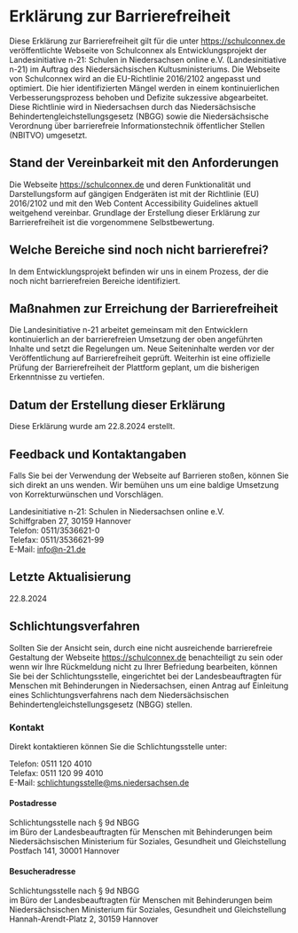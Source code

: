 # Erklärung zur Barrierefreiheit

Diese Erklärung zur Barrierefreiheit gilt für die unter https://schulconnex.de veröffentlichte Webseite von Schulconnex als Entwicklungsprojekt der Landesinitiative n-21: Schulen in Niedersachsen online e.V. (Landesinitiative n-21) im Auftrag des Niedersächsischen Kultusministeriums. Die Webseite von Schulconnex wird an die EU-Richtlinie 2016/2102 angepasst und optimiert. Die hier identifizierten Mängel werden in einem kontinuierlichen Verbesserungsprozess behoben und Defizite sukzessive abgearbeitet. Diese Richtlinie wird in Niedersachsen durch das Niedersächsische Behindertengleichstellungsgesetz (NBGG) sowie die Niedersächsische Verordnung über barrierefreie Informationstechnik öffentlicher Stellen (NBITVO) umgesetzt.

## Stand der Vereinbarkeit mit den Anforderungen

Die Webseite https://schulconnex.de und deren Funktionalität und Darstellungsform auf gängigen Endgeräten ist mit der Richtlinie (EU) 2016/2102 und mit den Web Content Accessibility Guidelines aktuell weitgehend vereinbar. Grundlage der Erstellung dieser Erklärung zur Barrierefreiheit ist die vorgenommene Selbstbewertung.

## Welche Bereiche sind noch nicht barrierefrei?

In dem Entwicklungsprojekt befinden wir uns in einem Prozess, der die noch nicht barrierefreien Bereiche identifiziert.

## Maßnahmen zur Erreichung der Barrierefreiheit

Die Landesinitiative n-21 arbeitet gemeinsam mit den Entwicklern kontinuierlich an der barrierefreien Umsetzung der oben angeführten Inhalte und setzt die Regelungen um. Neue Seiteninhalte werden vor der Veröffentlichung auf Barrierefreiheit geprüft. Weiterhin ist eine offizielle Prüfung der Barrierefreiheit der Plattform geplant, um die bisherigen Erkenntnisse zu vertiefen.

## Datum der Erstellung dieser Erklärung

Diese Erklärung wurde am 22.8.2024 erstellt.

## Feedback und Kontaktangaben

Falls Sie bei der Verwendung der Webseite auf Barrieren stoßen, können Sie sich direkt an uns wenden. Wir bemühen uns um eine baldige Umsetzung von Korrekturwünschen und Vorschlägen.

Landesinitiative n-21: Schulen in Niedersachsen online e.V. \
Schiffgraben 27, 30159 Hannover \
Telefon: 0511/3536621-0 \
Telefax: 0511/3536621-99 \
E-Mail: info@n-21.de

## Letzte Aktualisierung

22.8.2024

## Schlichtungsverfahren

Sollten Sie der Ansicht sein, durch eine nicht ausreichende barrierefreie Gestaltung der Webseite https://schulconnex.de benachteiligt zu sein oder wenn wir Ihre Rückmeldung nicht zu Ihrer Befriedung bearbeiten, können Sie bei der Schlichtungsstelle, eingerichtet bei der Landesbeauftragten für Menschen mit Behinderungen in Niedersachsen, einen Antrag auf Einleitung eines Schlichtungsverfahrens nach dem Niedersächsischen Behindertengleichstellungsgesetz (NBGG) stellen.

### Kontakt

Direkt kontaktieren können Sie die Schlichtungsstelle unter:

Telefon: 0511 120 4010 \
Telefax: 0511 120 99 4010 \
E-Mail: schlichtungsstelle@ms.niedersachsen.de

#### Postadresse

Schlichtungsstelle nach § 9d NBGG \
im Büro der Landesbeauftragten für Menschen mit Behinderungen beim Niedersächsischen Ministerium für Soziales, Gesundheit und Gleichstellung \
Postfach 141, 30001 Hannover

#### Besucheradresse

Schlichtungsstelle nach § 9d NBGG \
im Büro der Landesbeauftragten für Menschen mit Behinderungen beim Niedersächsischen Ministerium für Soziales, Gesundheit und Gleichstellung \
Hannah-Arendt-Platz 2, 30159 Hannover
